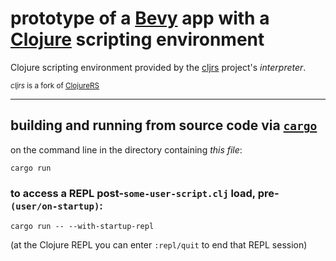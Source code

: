 # prototype of a [Bevy] app with a [Clojure] scripting environment

Clojure scripting environment provided by the [cljrs] project's _interpreter_.

<small>_cljrs_ is a fork of [ClojureRS]</small>

---

## building and running from source code via [`cargo`]

on the command line in the directory containing *this file*:

```
cargo run
```

### to access a REPL post-`some-user-script.clj` load, pre-`(user/on-startup)`:

```
cargo run -- --with-startup-repl
```

(at the Clojure REPL you can enter `:repl/quit` to end that REPL session)

[Bevy]: https://bevyengine.org
[Clojure]: https://clojure.org
[cljrs]: https://github.com/phrohdoh/cljrs
[ClojureRS]: https://github.com/clojure-rs/ClojureRS
[`cargo`]: https://doc.rust-lang.org/cargo
